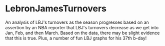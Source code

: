 # LebronJamesTurnovers
An analysis of LBJ's turnovers as the season progresses based on an assertion by an NBA reporter that LBJ's turnovers decrease as we get into Jan, Feb, and then March.  Based on the data, there may be slight evidence that this is true.
Plus, a number of fun LBJ graphs for his 37th b-day!
